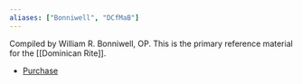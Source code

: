 ```yaml
---
aliases: ["Bonniwell", "DCfMaB"]
---
```

Compiled by William R. Bonniwell, OP. This is the primary reference material for the [[Dominican Rite]].
- [Purchase](https://www.lulu.com/shop/william-r-bonniwell-op/dominican-ceremonial-for-mass-and-benediction/hardcover/product-20425106.html?page=1&pageSize=4)